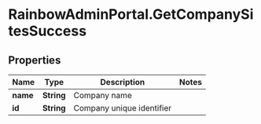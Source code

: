 # RainbowAdminPortal.GetCompanySitesSuccess

## Properties

Name | Type | Description | Notes
------------ | ------------- | ------------- | -------------
**name** | **String** | Company name | 
**id** | **String** | Company unique identifier | 


